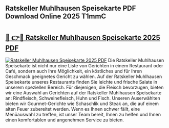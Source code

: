 ## Ratskeller Muhlhausen Speisekarte PDF Download Online 2025 T1mmC

# <h2><a href="http://gcdgkmq.nevu.top/?p=Ratskeller+Muhlhausen+Speisekarte">🔗 👉🔴 Ratskeller Muhlhausen Speisekarte 2025 PDF</a></h2>

[![Ratskeller Muhlhausen Speisekarte 2025 PDF](https://i.imgur.com/dBaPXMq.png)](http://gcdgkmq.nevu.top/?p=Ratskeller+Muhlhausen+Speisekarte)
Die Ratskeller Muhlhausen Speisekarte ist nicht nur eine Liste von Gerichten in einem Restaurant oder Café, sondern auch Ihre Möglichkeit, ein köstliches und für Ihren Geschmack geeignetes Gericht zu wählen. Auf der Ratskeller Muhlhausen Speisekarte unseres Restaurants finden Sie leichte und frische Salate in unserem speziellen Bereich. Für diejenigen, die Fleisch bevorzugen, bieten wir eine Auswahl an Gerichten auf der Ratskeller Muhlhausen Speisekarte an: Rindfleisch, Schweinefleisch, Huhn und Fisch. Unseren Auserwählten bieten wir Gourmet-Gerichte wie Schaschlik und Steak an, die auf einem alten Feuer zubereitet werden. Wenn es Ihnen schwer fällt, eine Menüauswahl zu treffen, ist unser Team bereit, Ihnen zu helfen und Ihnen einen komfortablen und angenehmen Service zu bieten.
